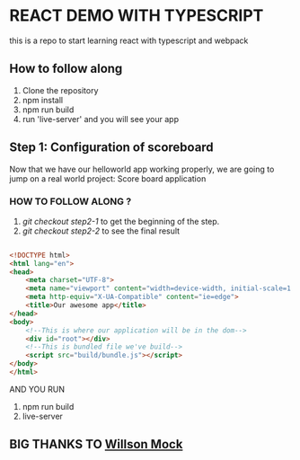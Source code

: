 # REACT DEMO WITH TYPESCRIPT
this is a repo to start learning react with typescript and webpack

## How to follow along
1. Clone the repository
2. npm install
3. npm run build 
4. run 'live-server' and you will see your app

## Step 1: Configuration of scoreboard
Now that we have our helloworld app working properly, we are going to jump on a real world project: Score board application 
### HOW TO FOLLOW ALONG ?
1. *git checkout step2-1* to get the beginning of the step.
2. *git checkout step2-2* to see the final result
```html

<!DOCTYPE html>
<html lang="en">
<head>
    <meta charset="UTF-8">
    <meta name="viewport" content="width=device-width, initial-scale=1.0">
    <meta http-equiv="X-UA-Compatible" content="ie=edge">
    <title>Our awesome app</title>
</head>
<body>
    <!--This is where our application will be in the dom-->
    <div id="root"></div>
    <!--This is bundled file we've build-->
    <script src="build/bundle.js"></script>
</body>
</html>
```

AND YOU RUN 
1. npm run build
2. live-server

## BIG THANKS TO [Willson Mock](http://willsonmock.com)
